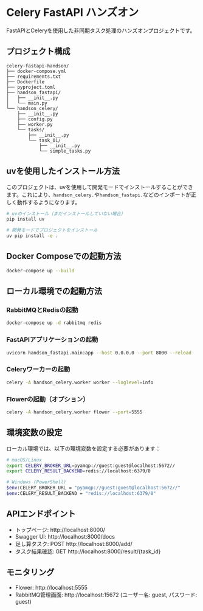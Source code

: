 # Celery FastAPI ハンズオン

FastAPIとCeleryを使用した非同期タスク処理のハンズオンプロジェクトです。

## プロジェクト構成

```
celery-fastapi-handson/
├── docker-compose.yml
├── requirements.txt
├── Dockerfile
├── pyproject.toml
├── handson_fastapi/
│   ├── __init__.py
│   └── main.py
└── handson_celery/
    ├── __init__.py
    ├── config.py
    ├── worker.py
    └── tasks/
        ├── __init__.py
        └── task_01/
            ├── __init__.py
            └── simple_tasks.py
```

## uvを使用したインストール方法

このプロジェクトは、uvを使用して開発モードでインストールすることができます。これにより、`handson_celery.`や`handson_fastapi.`などのインポートが正しく動作するようになります。

```bash
# uvのインストール（まだインストールしていない場合）
pip install uv

# 開発モードでプロジェクトをインストール
uv pip install -e .
```

## Docker Composeでの起動方法

```bash
docker-compose up --build
```

## ローカル環境での起動方法

### RabbitMQとRedisの起動

```bash
docker-compose up -d rabbitmq redis
```

### FastAPIアプリケーションの起動

```bash
uvicorn handson_fastapi.main:app --host 0.0.0.0 --port 8000 --reload
```

### Celeryワーカーの起動

```bash
celery -A handson_celery.worker worker --loglevel=info
```

### Flowerの起動（オプション）

```bash
celery -A handson_celery.worker flower --port=5555
```

## 環境変数の設定

ローカル環境では、以下の環境変数を設定する必要があります：

```bash
# macOS/Linux
export CELERY_BROKER_URL=pyamqp://guest:guest@localhost:5672//
export CELERY_RESULT_BACKEND=redis://localhost:6379/0

# Windows (PowerShell)
$env:CELERY_BROKER_URL = "pyamqp://guest:guest@localhost:5672//"
$env:CELERY_RESULT_BACKEND = "redis://localhost:6379/0"
```

## APIエンドポイント

- トップページ: http://localhost:8000/
- Swagger UI: http://localhost:8000/docs
- 足し算タスク: POST http://localhost:8000/add/
- タスク結果確認: GET http://localhost:8000/result/{task_id}

## モニタリング

- Flower: http://localhost:5555
- RabbitMQ管理画面: http://localhost:15672 (ユーザー名: guest, パスワード: guest)
